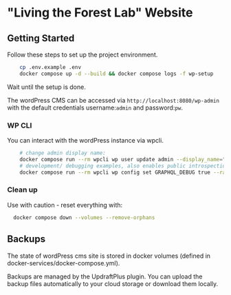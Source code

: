 # "Living the Forest Lab" Website

## Getting Started

Follow these steps to set up the project environment.

```bash
    cp .env.example .env
    docker compose up -d --build && docker compose logs -f wp-setup
```
Wait until the setup is done.

The wordPress CMS can be accessed via `http://localhost:8080/wp-admin` with 
the default credentials username:`admin` and password:`pw`.

### WP CLI
You can interact with the wordPress instance via wpcli.
```bash
    # change admin display name:
    docker compose run --rm wpcli wp user update admin --display_name="newDisplayName"
    # development/ debugging examples, also enables public introspection
    docker compose run --rm wpcli wp config set GRAPHQL_DEBUG true --raw
```

### Clean up
Use with caution - reset everything with:
```bash
  docker compose down --volumes --remove-orphans
```

## Backups

The state of wordPress cms site is stored in docker volumes (defined in docker-services/docker-compose.yml).

Backups are managed by the UpdraftPlus plugin.
You can upload the backup files automatically to your cloud storage or download them locally.

